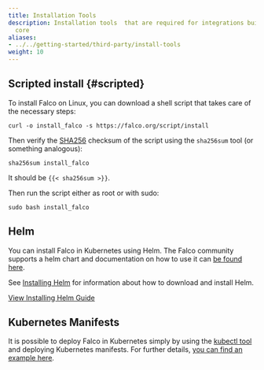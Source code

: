 ```yaml
---
title: Installation Tools
description: Installation tools  that are required for integrations built on the Falco
  core
aliases:
- ../../getting-started/third-party/install-tools
weight: 10
---
```


## Scripted install {#scripted}

To install Falco on Linux, you can download a shell script that takes care of the necessary steps:

```shell
curl -o install_falco -s https://falco.org/script/install
```

Then verify the [SHA256](https://en.wikipedia.org/wiki/SHA-2) checksum of the script using the `sha256sum` tool (or something analogous):

```shell
sha256sum install_falco
```

It should be `{{< sha256sum >}}`.

Then run the script either as root or with sudo:

```shell
sudo bash install_falco
```

## Helm

You can install Falco in Kubernetes using Helm. The Falco community supports a helm chart and documentation on how to use it can [be found here](https://github.com/falcosecurity/charts/tree/master/falco).

See [Installing Helm](https://helm.sh/docs/intro/install/) for
information about how to download and install Helm.

<a class="btn btn-primary" href="https://helm.sh/docs/intro/install/" role="button" aria-label="View Installing Helm Guide">View Installing Helm Guide</a>

## Kubernetes Manifests

It is possible to deploy Falco in Kubernetes simply by using the [kubectl tool](https://kubernetes.io/docs/tasks/tools/install-kubectl/) and deploying Kubernetes manifests. For further details, [you can find an example here](https://github.com/falcosecurity/deploy-kubernetes/tree/main/kubernetes/falco/templates).
